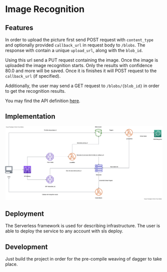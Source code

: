 # Image Recognition

## Features

In order to upload the picture first send POST request with `content_type` and optionally provided `callback_url` in
request body to `/blobs`. The response with contain a unique `upload_url`, along with the `blob_id`.

Using this url send a PUT request containing the image. Once the image is uploaded the image recognition starts. Only
the results with confidence 80.0 and more will be saved. Once it is finishes it will POST request to
the `callback_url` (if specified).

Additionally, the user may send a GET request to `/blobs/{blob_id}` in order to get the recognition results.

You may find the API definition [here](TODO).

## Implementation

![Solution Diagram](./diagram.png)

## Deployment

The Serverless framework is used for describing infrastructure. The user is able to deploy the service to any account
with sls deploy.

## Development

Just build the project in order for the pre-compile weaving of dagger to take place.